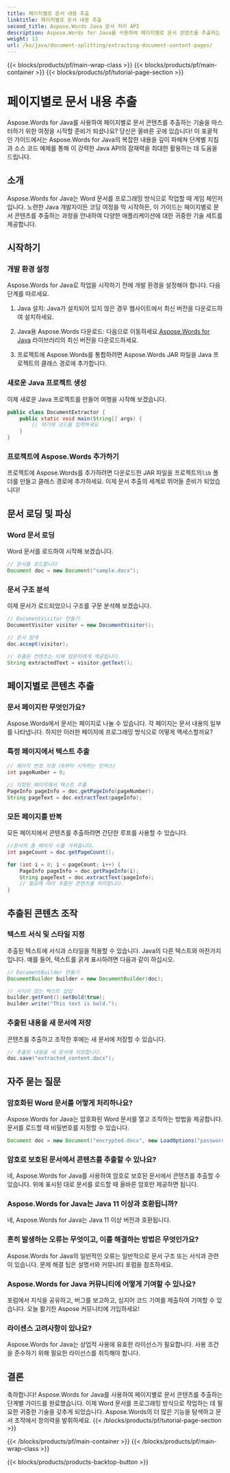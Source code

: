 ```yaml
---
title: 페이지별로 문서 내용 추출
linktitle: 페이지별로 문서 내용 추출
second_title: Aspose.Words Java 문서 처리 API
description: Aspose.Words for Java를 사용하여 페이지별로 문서 콘텐츠를 추출하는 방법을 알아보세요. 소스 코드가 포함된 이 단계별 가이드를 통해 금세 전문가가 될 수 있습니다.
weight: 13
url: /ko/java/document-splitting/extracting-document-content-pages/
---
```


{{< blocks/products/pf/main-wrap-class >}}
{{< blocks/products/pf/main-container >}}
{{< blocks/products/pf/tutorial-page-section >}}

# 페이지별로 문서 내용 추출


Aspose.Words for Java를 사용하여 페이지별로 문서 콘텐츠를 추출하는 기술을 마스터하기 위한 여정을 시작할 준비가 되셨나요? 당신은 올바른 곳에 있습니다! 이 포괄적인 가이드에서는 Aspose.Words for Java의 복잡한 내용을 깊이 파헤쳐 단계별 지침과 소스 코드 예제를 통해 이 강력한 Java API의 잠재력을 최대한 활용하는 데 도움을 드립니다.

## 소개

Aspose.Words for Java는 Word 문서를 프로그래밍 방식으로 작업할 때 게임 체인저입니다. 노련한 Java 개발자이든 코딩 여정을 막 시작하든, 이 가이드는 페이지별로 문서 콘텐츠를 추출하는 과정을 안내하여 다양한 애플리케이션에 대한 귀중한 기술 세트를 제공합니다.

## 시작하기

### 개발 환경 설정

Aspose.Words for Java로 작업을 시작하기 전에 개발 환경을 설정해야 합니다. 다음 단계를 따르세요.

1. Java 설치: Java가 설치되어 있지 않은 경우 웹사이트에서 최신 버전을 다운로드하여 설치하세요.

2.  Java용 Aspose.Words 다운로드: 다음으로 이동하세요.[Aspose.Words for Java](https://releases.aspose.com/words/java/) 라이브러리의 최신 버전을 다운로드하세요.

3. 프로젝트에 Aspose.Words를 통합하려면 Aspose.Words JAR 파일을 Java 프로젝트의 클래스 경로에 추가합니다.

### 새로운 Java 프로젝트 생성

이제 새로운 Java 프로젝트를 만들어 여행을 시작해 보겠습니다.

```java
public class DocumentExtractor {
    public static void main(String[] args) {
        // 여기에 코드를 입력하세요
    }
}
```

### 프로젝트에 Aspose.Words 추가하기

프로젝트에 Aspose.Words를 추가하려면 다운로드한 JAR 파일을 프로젝트의`lib` 폴더를 만들고 클래스 경로에 추가하세요. 이제 문서 추출의 세계로 뛰어들 준비가 되었습니다!

## 문서 로딩 및 파싱

### Word 문서 로딩

Word 문서를 로드하여 시작해 보겠습니다.

```java
// 문서를 로드합니다
Document doc = new Document("sample.docx");
```

### 문서 구조 분석

이제 문서가 로드되었으니 구조를 구문 분석해 보겠습니다.

```java
// DocumentVisitor 만들기
DocumentVisitor visitor = new DocumentVisitor();

// 문서 탐색
doc.accept(visitor);

// 추출된 컨텐츠는 이제 방문자에게 제공됩니다.
String extractedText = visitor.getText();
```

## 페이지별로 콘텐츠 추출

### 문서 페이지란 무엇인가요?

Aspose.Words에서 문서는 페이지로 나눌 수 있습니다. 각 페이지는 문서 내용의 일부를 나타냅니다. 하지만 이러한 페이지에 프로그래밍 방식으로 어떻게 액세스할까요?

### 특정 페이지에서 텍스트 추출

```java
// 페이지 번호 지정 (0부터 시작하는 인덱스)
int pageNumber = 0;

// 지정된 페이지에서 텍스트 추출
PageInfo pageInfo = doc.getPageInfo(pageNumber);
String pageText = doc.extractText(pageInfo);
```

### 모든 페이지를 반복

모든 페이지에서 콘텐츠를 추출하려면 간단한 루프를 사용할 수 있습니다.

```java
//문서의 총 페이지 수를 가져옵니다.
int pageCount = doc.getPageCount();

for (int i = 0; i < pageCount; i++) {
    PageInfo pageInfo = doc.getPageInfo(i);
    String pageText = doc.extractText(pageInfo);
    // 필요에 따라 추출된 콘텐츠를 처리합니다.
}
```

## 추출된 콘텐츠 조작

### 텍스트 서식 및 스타일 지정

추출된 텍스트에 서식과 스타일을 적용할 수 있습니다. Java의 다른 텍스트와 마찬가지입니다. 예를 들어, 텍스트를 굵게 표시하려면 다음과 같이 하십시오.

```java
// DocumentBuilder 만들기
DocumentBuilder builder = new DocumentBuilder(doc);

// 서식이 있는 텍스트 삽입
builder.getFont().setBold(true);
builder.write("This text is bold.");
```

### 추출된 내용을 새 문서에 저장

콘텐츠를 추출하고 조작한 후에는 새 문서에 저장할 수 있습니다.

```java
// 추출된 내용을 새 문서에 저장합니다.
doc.save("extracted_content.docx");
```

## 자주 묻는 질문

### 암호화된 Word 문서를 어떻게 처리하나요?

Aspose.Words for Java는 암호화된 Word 문서를 열고 조작하는 방법을 제공합니다. 문서를 로드할 때 비밀번호를 지정할 수 있습니다.

```java
Document doc = new Document("encrypted.docx", new LoadOptions("password"));
```

### 암호로 보호된 문서에서 콘텐츠를 추출할 수 있나요?

네, Aspose.Words for Java를 사용하여 암호로 보호된 문서에서 콘텐츠를 추출할 수 있습니다. 위에 표시된 대로 문서를 로드할 때 올바른 암호만 제공하면 됩니다.

### Aspose.Words for Java는 Java 11 이상과 호환됩니까?

네, Aspose.Words for Java는 Java 11 이상 버전과 호환됩니다.

### 흔히 발생하는 오류는 무엇이고, 이를 해결하는 방법은 무엇인가요?

Aspose.Words for Java의 일반적인 오류는 일반적으로 문서 구조 또는 서식과 관련이 있습니다. 문제 해결 팁은 설명서와 커뮤니티 포럼을 참조하세요.

### Aspose.Words for Java 커뮤니티에 어떻게 기여할 수 있나요?

포럼에서 지식을 공유하고, 버그를 보고하고, 심지어 코드 기여를 제출하여 기여할 수 있습니다. 오늘 활기찬 Aspose 커뮤니티에 가입하세요!

### 라이센스 고려사항이 있나요?

Aspose.Words for Java는 상업적 사용에 유효한 라이선스가 필요합니다. 사용 조건을 준수하기 위해 필요한 라이선스를 취득해야 합니다.

## 결론

축하합니다! Aspose.Words for Java를 사용하여 페이지별로 문서 콘텐츠를 추출하는 단계별 가이드를 완료했습니다. 이제 Word 문서를 프로그래밍 방식으로 작업하는 데 필요한 귀중한 기술을 갖추게 되었습니다. Aspose.Words의 더 많은 기능을 탐색하고 문서 조작에서 창의력을 발휘하세요.
{{< /blocks/products/pf/tutorial-page-section >}}

{{< /blocks/products/pf/main-container >}}
{{< /blocks/products/pf/main-wrap-class >}}

{{< blocks/products/products-backtop-button >}}
